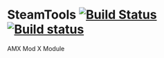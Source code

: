 # SteamTools [![Build Status](https://travis-ci.org/Arkshine/SteamTools.svg)](https://travis-ci.org/Arkshine/SteamTools) [![Build status](https://ci.appveyor.com/api/projects/status/i4hdpkj1ghuts6t0/branch/master?svg=true)](https://ci.appveyor.com/project/Arkshine/steamtools/branch/master)
AMX Mod X Module
